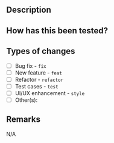 <!-- Please fill in below sections, include details as much as possible -->
<!-- Leave "N/A" to any non-applicable sections instead of leaving them blank -->

## Description
<!---- Describe your changes in detail ---->


## How has this been tested?
<!---- Please describe in detail how you tested your changes ---->


## Types of changes
<!---- Put an `x` in the box that apply ---->
<!---- In most cases the option chosen should match the prefix of commit message ---->
<!---- (Try not to select more than one option as we don't recommend mixing task in one commit) ---->
- [ ] Bug fix - `fix`
- [ ] New feature - `feat`
- [ ] Refactor - `refactor`
- [ ] Test cases - `test`
- [ ] UI/UX enhancement - `style`
- [ ] Other(s): <!-- Fill the type of changes here -->

## Remarks
<!---- Leave your remarks if applicable ---->
<!---- Below are some common remarks, uncomment and replace {{ xxx }} with details ---->
<!-- - [ ] Follow-up action needed to be taken. ({{ GIT_BRANCH }} is opened for this.) -->
<!-- - [ ] A change to the documentation / wiki is made on the PR: [Link](https://github.com/fyp/wiki/XXXX) -->
N/A
